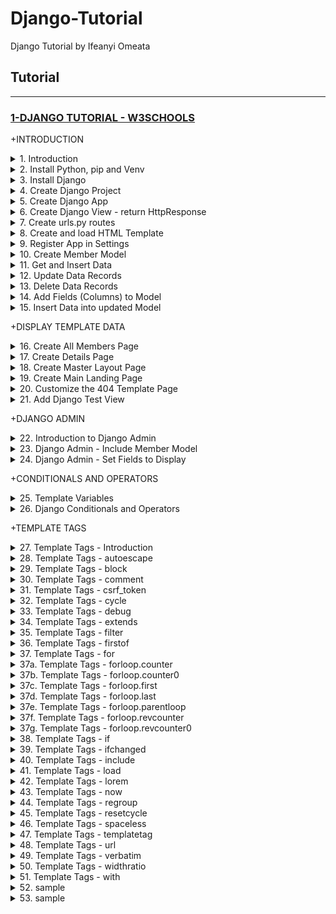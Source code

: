# Django-Tutorial

Django Tutorial by Ifeanyi Omeata

## Tutorial

---

### [1-DJANGO TUTORIAL - W3SCHOOLS](#)

+INTRODUCTION

<details>
  <summary>1. Introduction </summary>

Django follows the MVT design pattern (Model View Template).

- Model - The data you want to present, usually data from a database.
- View - A request handler that returns the relevant template and content - based on the request from the user.
- Template - A text file (like an HTML file) containing the layout of the web page, with logic on how to display the data.

Model <br>

The model provides data from the database.

- In Django, the data is delivered as an Object Relational Mapping (ORM), which is a technique designed to make it easier to work with databases.

- The most common way to extract data from a database is SQL. One problem with SQL is that you have to have a pretty good understanding of the database structure to be able to work with it.

- Django, with ORM, makes it easier to communicate with the database, without having to write complex SQL statements.

- The models are usually located in a file called models.py.

View

- A view is a function or method that takes http requests as arguments, imports the relevant model(s), and finds out what data to send to the template, and returns the final result.

- The views are usually located in a file called views.py.

Template

- A template is a file where you describe how the result should be represented.

- Templates are often .html files, with HTML code describing the layout of a web page, but it can also be in other file formats to present other results, but we will concentrate on .html files.

- Django uses standard HTML to describe the layout, but uses Django tags to add logic.

- The templates of an application is located in a folder named templates.

```html
<h1>My Homepage</h1>

<p>My name is {{ firstname }}.</p>
```

URLs

- Django also provides a way to navigate around the different pages in a website.

- When a user requests a URL, Django decides which view it will send it to.

- This is done in a file called urls.py.

</details>

<details>
  <summary>2. Install Python, pip and Venv </summary>

Download Python:

```py
https://www.python.org/
```

Check for Python Version:

```py
python --version
```

```py
# Python 3.9.12
```

Install pip:

```py
https://pypi.org/project/pip/
```

Check pip version:

```py
pip --version
```

```py
# pip 21.2.4
```

Upgrade pip:

```py
python -m pip install --upgrade pip
```

Install venv and activate the virtual environment:

```py
python -m venv venv-w3django

source venv-w3django/bin/activate
```

</details>

<details>
  <summary>3. Install Django </summary>

```py
python -m pip install Django
```

Check Django version:

```py
django-admin --version
```

```py
# 4.1.5
```

</details>

<details>
  <summary>4. Create Django Project </summary>

```py
django-admin startproject my_tennis_club
django-admin startproject my_tennis_club .
```

run django project -

my_tennis_club/

```py
python manage.py runserver
```

```py
# System check identified no issues (0 silenced).

# You have 18 unapplied migration(s). Your project may not work properly until you apply the migrations for app(s): admin, auth, contenttypes, sessions.
# Run 'python manage.py migrate' to apply them.
# January 26, 2023 - 19:26:37
# Django version 4.1.5, using settings 'my_tennis_club.settings'
# Starting development server at http://127.0.0.1:8000/
# Quit the server with CONTROL-C.
```

127.0.0.1:8000:

![001](https://user-images.githubusercontent.com/32337103/214931443-5581766b-920d-4ddb-ac99-c649421fa3d1.png)

</details>

<details>
  <summary>5. Create Django App </summary>

my_tennis_club/

```py
python manage.py startapp members
```

</details>

<details>
  <summary>6. Create Django View - return HttpResponse </summary>

members/views.py:

```py
from django.shortcuts import render
from django.http import HttpResponse

def members(request):
    return HttpResponse("Hello world!")
```

</details>

<details>
  <summary>7. Create urls.py routes </summary>

my_tennis_club/members/urls.py:

```py
from django.urls import path
from . import views

urlpatterns = [
    path('members/', views.members, name='members'),
]
```

my_tennis_club/my_tennis_club/urls.py:

```py
from django.contrib import admin
from django.urls import include, path

urlpatterns = [
    path('', include('members.urls')),
    path('admin/', admin.site.urls),
]
```

/my_tennis_club:

```py
python manage.py runserver
```

127.0.0.1:8000/members:

![002](https://user-images.githubusercontent.com/32337103/214957810-f91a2461-1028-4d23-bcd4-9ef782e741e4.png)

</details>

<details>
  <summary>8. Create and load HTML Template </summary>

my_tennis_club/members/templates/myfirst.html:

```html
<!DOCTYPE html>
<html>
  <body>
    <h1>Hello World!</h1>
    <p>Welcome to my first Django project!</p>
  </body>
</html>
```

my_tennis_club/members/views.py:

```py
from django.http import HttpResponse
from django.template import loader

def members(request):
  template = loader.get_template('myfirst.html')
  return HttpResponse(template.render())
```

</details>

<details>
  <summary>9. Register App in Settings </summary>

my_tennis_club/my_tennis_club/settings.py:

```py
INSTALLED_APPS = [
    'django.contrib.admin',
    'django.contrib.auth',
    'django.contrib.contenttypes',
    'django.contrib.sessions',
    'django.contrib.messages',
    'django.contrib.staticfiles',
    'members'
]
```

Run Migrations:

```py
# python manage.py makemigrations
python manage.py migrate
```

/my_tennis_club

```py
python manage.py runserver
```

127.0.0.1:8000/members:

![004](https://user-images.githubusercontent.com/32337103/214960898-da8f5076-7b10-4112-a4cd-f9d12589fc5d.png)

</details>

<details>
  <summary>10. Create Member Model </summary>

my_tennis_club/members/models.py:

```py
from django.db import models

class Member(models.Model):
  firstname = models.CharField(max_length=255)
  lastname = models.CharField(max_length=255)
```

my_tennis_club/

```py
python manage.py makemigrations members
```

```py
python manage.py migrate
```

View SQL migrate:

```py
python manage.py sqlmigrate <model> <migration number>
python manage.py sqlmigrate members 0001
```

```py
# BEGIN;
# --
# -- Create model Member
# --
# CREATE TABLE "members_member" ("id" integer NOT NULL PRIMARY KEY AUTOINCREMENT, "firstname" varchar(255) NOT NULL, "lastname" varchar(255) NOT NULL);
# COMMIT;
```

</details>

<details>
  <summary>11. Get and Insert Data </summary>

Enter Python Shell

```py
python manage.py shell
```

```py
# Python 3.9.13 (v3.9.13:6de2ca5339, May 17 2022, 11:37:23)
# [Clang 13.0.0 (clang-1300.0.29.30)] on darwin
# Type "help", "copyright", "credits" or "license" for more information.
# (InteractiveConsole)
# >>>
```

GET Data from Members Table (Model):

```py
>>> from members.models import Member
>>> Member.objects.all()
```

```py
# <QuerySet []>
```

POST/Add a single Data record to Members Table (Model):

```py
>>> member = Member(firstname='Emil', lastname='Refsnes')
>>> member.save()
```

View added record in Model:

```py
>>> Member.objects.all()
```

```py
# <QuerySet [<Member: Member object (1)>]>
```

```py
>>> Member.objects.all().values()
```

```py
# <QuerySet [{'id': 1, 'firstname': 'Emil', 'lastname': 'Refsnes'}]>
```

To add Multiple Records in the Model:

```py
>>> member1 = Member(firstname='Tobias', lastname='Refsnes')
>>> member2 = Member(firstname='Linus', lastname='Refsnes')
>>> member3 = Member(firstname='Lene', lastname='Refsnes')
>>> member4 = Member(firstname='Stale', lastname='Refsnes')
>>> member5 = Member(firstname='Jane', lastname='Doe')
>>> members_list = [member1, member2, member3, member4, member5]
>>> for x in members_list:
>>>   x.save()
```

View added records in Model:

```py
>>> Member.objects.all().values()
```

```py
# <QuerySet [{'id': 1, 'firstname': 'Emil', 'lastname': 'Refsnes'},
# {'id': 2, 'firstname': 'Tobias', 'lastname': 'Refsnes'},
# {'id': 3, 'firstname': 'Linus', 'lastname': 'Refsnes'},
# {'id': 4, 'firstname': 'Lene', 'lastname': 'Refsnes'},
# {'id': 5, 'firstname': 'Stale', 'lastname': 'Refsnes'},
# {'id': 6, 'firstname': 'Jane', 'lastname': 'Doe'}]>
```

</details>

<details>
  <summary>12. Update Data Records </summary>

Get the record for member at index 4, which is "Stale Refsnes":

```py
>>> from members.models import Member
>>> x = Member.objects.all()[4]
>>> x.firstname
```

```py
# 'Stale'
```

Now change the value of this record:

```py
>>> x.firstname = "Stalikken"
>>> x.save()
```

```py
>>> Member.objects.all().values()
```

```py
# <QuerySet [{'id': 1, 'firstname': 'Emil', 'lastname': 'Refsnes'},
# {'id': 2, 'firstname': 'Tobias', 'lastname': 'Refsnes'},
# {'id': 3, 'firstname': 'Linus', 'lastname': 'Refsnes'},
# {'id': 4, 'firstname': 'Lene', 'lastname': 'Refsnes'},
# {'id': 5, 'firstname': 'Stalikken', 'lastname': 'Refsnes'},
# {'id': 6, 'firstname': 'Jane', 'lastname': 'Doe'}]>
```

</details>

<details>
  <summary>13. Delete Data Records </summary>

Get the record you want to delete:

```py
>>> from members.models import Member
>>> x = Member.objects.all()[5]
>>> x.firstname
```

```py
# 'Jane'
```

Now delete the record:

```py
>>> x.delete()
```

```py
# (1, {'members.Member': 1})
```

```py
>>> Member.objects.all().values()
```

```py
# <QuerySet [{'id': 1, 'firstname': 'Emil', 'lastname': 'Refsnes'},
# {'id': 2, 'firstname': 'Tobias', 'lastname': 'Refsnes'},
# {'id': 3, 'firstname': 'Linus', 'lastname': 'Refsnes'},
# {'id': 4, 'firstname': 'Lene', 'lastname': 'Refsnes'},
# {'id': 5, 'firstname': 'Stalikken', 'lastname': 'Refsnes'}]>
```

```py
>>> exit()
```

</details>

<details>
  <summary>14. Add Fields (Columns) to Model </summary>

my_tennis_club/members/models.py:

```py
from django.db import models

class Member(models.Model):
  firstname = models.CharField(max_length=255)
  lastname = models.CharField(max_length=255)
  phone = models.IntegerField()
  joined_date = models.DateField()
```

Make Migrations:

```py
python manage.py makemigrations members
```

```py
# You are trying to add a non-nullable field 'joined_date' to members without a default; we can't do that (the database needs something to populate existing rows).
# Please select a fix:
#  1) Provide a one-off default now (will be set on all existing rows with a null value for this column)
#  2) Quit, and let me add a default in models.py
# Select an option:
```

```bs
Select option 2: allow NULL values for the two new fields.
```

my_tennis_club/members/models.py:

```py
from django.db import models

class Member(models.Model):
  firstname = models.CharField(max_length=255)
  lastname = models.CharField(max_length=255)
  phone = models.IntegerField(null=True)
  joined_date = models.DateField(null=True)
```

Make Migrations:

```py
python manage.py makemigrations members
```

```py
# Migrations for 'members':
#   members/migrations/0002_member_joined_date_member_phone.py
#     - Add field joined_date to member
#     - Add field phone to member
```

Run the migrate command:

```py
python manage.py migrate
```

```py
# Operations to perform:
#   Apply all migrations: admin, auth, contenttypes, members, sessions
# Running migrations:
#   Applying members.0002_member_joined_date_member_phone... OK
```

</details>

<details>
  <summary>15. Insert Data into updated Model </summary>

```py
python manage.py shell
```

```py
# Python 3.9.2 (tags/v3.9.2:1a79785, Feb 19 2021, 13:44:55) [MSC v.1928 64 bit (AMD64)] on win32
# Type "help", "copyright", "credits" or "license" for more information.
# (InteractiveConsole)
# >>>
```

```py
>>> from members.models import Member
>>> x = Member.objects.all()[0]
>>> x.phone = 5551234
>>> x.joined_date = '2022-01-05'
>>> x.save()
```

```py
>>> Member.objects.all().values()
```

```py
# <QuerySet [
# {'id': 1, 'firstname': 'Emil', 'lastname': 'Refsnes', 'phone': 5551234, 'joined_date': datetime.date(2022, 1, 5)},
# {'id': 2, 'firstname': 'Tobias', 'lastname': 'Refsnes', 'phone': None, 'joined_date': None},
# {'id': 3, 'firstname': 'Linus', 'lastname': 'Refsnes', 'phone': None, 'joined_date': None},
# {'id': 4, 'firstname': 'Lene', 'lastname': 'Refsnes', 'phone': None, 'joined_date': None},
# {'id': 5, 'firstname': 'Stalikken', 'lastname': 'Refsnes', 'phone': None, 'joined_date': None}]>
```

</details>

+DISPLAY TEMPLATE DATA

<details>
  <summary>16. Create All Members Page </summary>

my_tennis_club/members/templates/all_members.html:

```html
<!DOCTYPE html>
<html>
  <body>
    <h1>Members</h1>

    <ul>
      {% for x in mymembers %}
      <li>{{ x.firstname }} {{ x.lastname }}</li>
      {% endfor %}
    </ul>
  </body>
</html>
```

my_tennis_club/members/views.py:

```py
from django.http import HttpResponse
from django.template import loader
from .models import Member

def members(request):
  mymembers = Member.objects.all().values()
  template = loader.get_template('all_members.html')
  context = {
    'mymembers': mymembers,
  }
  return HttpResponse(template.render(context, request))
```

my_tennis_club/members/urls.py:

```py
from django.urls import path
from . import views

urlpatterns = [
    path('members/', views.members, name='members'),
]
```

my_tennis_club/

```py
python manage.py runserver
```

![004](https://user-images.githubusercontent.com/32337103/215118713-ad8cf2c0-cb2a-497d-b558-bc273b8245bc.png)

</details>

<details>
  <summary>17. Create Details Page </summary>

my_tennis_club/members/templates/details.html:

```html
<!DOCTYPE html>
<html>
  <body>
    <h1>{{ mymember.firstname }} {{ mymember.lastname }}</h1>

    <p>Phone: {{ mymember.phone }}</p>
    <p>Member since: {{ mymember.joined_date }}</p>

    <p>Back to <a href="/members">Members</a></p>
  </body>
</html>
```

my_tennis_club/members/templates/all_members.html:

```html
<!DOCTYPE html>
<html>
  <body>
    <h1>Members</h1>

    <ul>
      {% for x in mymembers %}
      <li>
        <a href="details/{{ x.id }}">{{ x.firstname }} {{ x.lastname }}</a>
      </li>
      {% endfor %}
    </ul>
  </body>
</html>
```

my_tennis_club/members/views.py:

```py
from django.http import HttpResponse
from django.template import loader
from .models import Member

def members(request):
  mymembers = Member.objects.all().values()
  template = loader.get_template('all_members.html')
  context = {
    'mymembers': mymembers,
  }
  return HttpResponse(template.render(context, request))

def details(request, id):
  mymember = Member.objects.get(id=id)
  template = loader.get_template('details.html')
  context = {
    'mymember': mymember,
  }
  return HttpResponse(template.render(context, request))
```

my_tennis_club/members/urls.py:

```py
from django.urls import path
from . import views

urlpatterns = [
    path('members/', views.members, name='members'),
    path('members/details/<int:id>', views.details, name='details'),
]
```

```py
py manage.py runserver
```

![006](https://user-images.githubusercontent.com/32337103/215122475-c5df9fb6-5c0e-4e6e-8dff-3a7078130f4c.png)

![007](https://user-images.githubusercontent.com/32337103/215122533-7600e321-0f0a-4a66-b7df-ea43fcdc6de1.png)

</details>

<details>
  <summary>18. Create Master Layout Page </summary>

my_tennis_club/members/templates/master.html:

```html
<!DOCTYPE html>
<html>
  <head>
    <title>{% block title %}{% endblock %}</title>
  </head>
  <body>
    {% block content %} {% endblock %}
  </body>
</html>
```

my_tennis_club/members/templates/all_members.html:

```bs
{% extends "master.html" %}

{% block title %}
  My Tennis Club - List of all members
{% endblock %}


{% block content %}
  <h1>Members</h1>

  <ul>
    {% for x in mymembers %}
      <li><a href="details/{{ x.id }}">{{ x.firstname }} {{ x.lastname }}</a></li>
    {% endfor %}
  </ul>
{% endblock %}
```

my_tennis_club/members/templates/details.html:

```bs
{% extends "master.html" %}

{% block title %}
  Details about {{ mymember.firstname }} {{ mymember.lastname }}
{% endblock %}


{% block content %}
  <h1>{{ mymember.firstname }} {{ mymember.lastname }}</h1>

  <p>Phone {{ mymember.phone }}</p>
  <p>Member since: {{ mymember.joined_date }}</p>

  <p>Back to <a href="/members">Members</a></p>

{% endblock %}
```

```py
py manage.py runserver
```

![006](https://user-images.githubusercontent.com/32337103/215122475-c5df9fb6-5c0e-4e6e-8dff-3a7078130f4c.png)

![007](https://user-images.githubusercontent.com/32337103/215122533-7600e321-0f0a-4a66-b7df-ea43fcdc6de1.png)

</details>

<details>
  <summary>19. Create Main Landing Page </summary>

my_tennis_club/members/templates/main.html:

```bash
{% extends "master.html" %}

{% block title %}
  My Tennis Club
{% endblock %}


{% block content %}
  <h1>My Tennis Club</h1>

  <h3>Members</h3>

  <p>Check out all our <a href="members/">members</a></p>

{% endblock %}
```

my_tennis_club/members/views.py:

```py
from django.http import HttpResponse
from django.template import loader
from .models import Member

def members(request):
  mymembers = Member.objects.all().values()
  template = loader.get_template('all_members.html')
  context = {
    'mymembers': mymembers,
  }
  return HttpResponse(template.render(context, request))

def details(request, id):
  mymember = Member.objects.get(id=id)
  template = loader.get_template('details.html')
  context = {
    'mymember': mymember,
  }
  return HttpResponse(template.render(context, request))

def main(request):
  template = loader.get_template('main.html')
  return HttpResponse(template.render())
```

my_tennis_club/members/urls.py:

```py
from django.urls import path
from . import views

urlpatterns = [
    path('', views.main, name='main'),
    path('members/', views.members, name='members'),
    path('members/details/<int:id>', views.details, name='details'),
]
```

my_tennis_club/members/templates/all_members.html:

```bash
{% extends "master.html" %}

{% block title %}
  My Tennis Club - List of all members
{% endblock %}

{% block content %}

  <p><a href="/">HOME</a></p>

  <h1>Members</h1>

  <ul>
    {% for x in mymembers %}
      <li><a href="details/{{ x.id }}">{{ x.firstname }} {{ x.lastname }}</a></li>
    {% endfor %}
  </ul>
{% endblock %}
```

```py
py manage.py runserver
```

127.0.0.1:8000/:

![007](https://user-images.githubusercontent.com/32337103/215138505-56d25ad0-33d3-480f-8e1f-fbd0092b683c.png)

![008](https://user-images.githubusercontent.com/32337103/215138775-dd6d5698-f1fa-4b48-b117-83e3119df5d2.png)

</details>

<details>
  <summary>20. Customize the 404 Template Page </summary>

- Important: When DEBUG = False, Django requires you to specify the hosts you will allow this Django project to run from.

- In production, this should be replaced with a proper domain name:

ALLOWED_HOSTS = ['yourdomain.com']

- Django will look for a file named 404.html in the templates folder, and display it when there is a 404 error.

- If no such file exists, Django shows the "Not Found" page.

- To customize this message, all you have to do is to create a file in the templates folder and name it 404.html, and fill it with write whatever you want.

my_tennis_club/my_tennis_club/settings.py:

```py
# SECURITY WARNING: don't run with debug turned on in production!
DEBUG = False

ALLOWED_HOSTS = ['*']
```

my_tennis_club/members/templates/404.html:

```html
<!DOCTYPE html>
<html>
  <title>Wrong address</title>
  <body>
    <h1>Ooops!</h1>

    <h2>I cannot find the file you requested!</h2>
  </body>
</html>
```

![008](https://user-images.githubusercontent.com/32337103/215175543-4b34095c-2a20-43f7-9fd9-3ecbcc83f620.png)

</details>

<details>
  <summary>21. Add Django Test View </summary>

my_tennis_club/members/views.py:

```py
from django.http import HttpResponse
from django.template import loader
from .models import Member

def members(request):
  mymembers = Member.objects.all().values()
  template = loader.get_template('all_members.html')
  context = {
    'mymembers': mymembers,
  }
  return HttpResponse(template.render(context, request))

def details(request, id):
  mymember = Member.objects.get(id=id)
  template = loader.get_template('details.html')
  context = {
    'mymember': mymember,
  }
  return HttpResponse(template.render(context, request))

def main(request):
  template = loader.get_template('main.html')
  return HttpResponse(template.render())

def testing(request):
  template = loader.get_template('template.html')
  context = {
    'fruits': ['Apple', 'Banana', 'Cherry'],
  }
  return HttpResponse(template.render(context, request))
```

my_tennis_club/members/urls.py:

```py
from django.urls import path
from . import views

urlpatterns = [
    path('', views.main, name='main'),
    path('members/', views.members, name='members'),
    path('members/details/<int:id>', views.details, name='details'),
    path('testing/', views.testing, name='testing'),
]
```

my_tennis_club/members/templates/template.html:

```html
<!DOCTYPE html>
<html>
  <body>
    {% for x in fruits %}
    <h1>{{ x }}</h1>
    {% endfor %}

    <p>In views.py you can see what the fruits variable looks like.</p>
  </body>
</html>
```

/my_tennis_club

```py
python manage.py runserver
```

127.0.0.1:8000/testing/:

![009](https://user-images.githubusercontent.com/32337103/215180047-35033aa8-cbaa-4063-9344-c1e9580eabf0.png)

</details>

+DJANGO ADMIN

<details>
  <summary>22. Introduction to Django Admin </summary>

```py
py manage.py runserver
```

my_tennis_club/my_tennis_club/urls.py:

```py
from django.contrib import admin
from django.urls import include, path

urlpatterns = [
    path('', include('members.urls')),
    path('admin/', admin.site.urls),
]
```

127.0.0.1:8000/admin/:

![010](https://user-images.githubusercontent.com/32337103/215181307-965a93c3-1826-4fbb-bd20-fa431138fd49.png)

Django Admin - Create User

```py
python manage.py createsuperuser
```

```py
# Username: admin
# Email address: admin@gmail.com
# Password:
# Password (again):
# This password is too short. It must contain at least 8 characters.
# This password is too common.
# This password is entirely numeric.
# Bypass password validation and create user anyway? [y/N]: y

# Superuser created successfully.
```

```py
python manage.py runserver
```

127.0.0.1:8000/admin/:

![010](https://user-images.githubusercontent.com/32337103/215181307-965a93c3-1826-4fbb-bd20-fa431138fd49.png)

![011](https://user-images.githubusercontent.com/32337103/215182500-255292f3-54c8-4952-a79c-9ba658ac8a82.png)

</details>

<details>
  <summary>23. Django Admin - Include Member Model </summary>

- The Members model is missing, as it should be, you have to tell Django which models that should be visible in the admin interface.

- This is done in a file called admin.py, and is located in your app's folder, which in our case is the members folder.

my_tennis_club/members/admin.py:

```py
from django.contrib import admin
from .models import Member

# Register your models here.
admin.site.register(Member)
```

127.0.0.1:8000/admin/:

![011](https://user-images.githubusercontent.com/32337103/215183560-c1d9f4e8-409e-48e9-b564-da01788c9dbd.png)

![012](https://user-images.githubusercontent.com/32337103/215183631-c7dc8b78-bb9e-41ce-8882-1ad9b3c74179.png)

</details>

<details>
  <summary>24. Django Admin - Set Fields to Display </summary>

Make the List Display More Reader-Friendly.

- When you display a Model as a list, Django displays each record as the string representation of the record object, which in our case is "Member object (1)", "Member object(2)" etc.

To change this to a more reader-friendly format, we have two choices:

- Change the string representation function, _str_() of the Member Model.
- Set the list_details property of the Member Model.

To Change the String Representation Function -

my_tennis_club/members/models.py:

```py
from django.db import models

class Member(models.Model):
  firstname = models.CharField(max_length=255)
  lastname = models.CharField(max_length=255)
  phone = models.IntegerField(null=True)
  joined_date = models.DateField(null=True)

  def __str__(self):
    return f"{self.firstname} {self.lastname}"
```

127.0.0.1:8000/admin/:

![](https://user-images.githubusercontent.com/32337103/215197241-8c5136e5-80b9-40f9-a814-0bb81ff6c9d2.png)

To Set list_display -

my_tennis_club/members/admin.py:

```py
from django.contrib import admin
from .models import Member

# Register your models here.

class MemberAdmin(admin.ModelAdmin):
  list_display = ("firstname", "lastname", "joined_date",)

admin.site.register(Member, MemberAdmin)
```

127.0.0.1:8000/admin/:

![](https://user-images.githubusercontent.com/32337103/215197817-cc4a6a91-bc57-48fa-aa18-3cd64ab06eba.png)

</details>

+CONDITIONALS AND OPERATORS

<details>
  <summary>25. Template Variables </summary>

templates/template.html:

```html
<!DOCTYPE html>
<html>
  <body>
    <h1>Hello {{ firstname }}, how are you?</h1>

    <p>In views.py you can see how to create the variable.</p>
    <p>In template.html you can see how to use the variable.</p>
  </body>
</html>
```

my_tennis_club/members/views.py:

```py
from django.http import HttpResponse
from django.template import loader
from .models import Member

def members(request):
  mymembers = Member.objects.all().values()
  template = loader.get_template('all_members.html')
  context = {
    'mymembers': mymembers,
  }
  return HttpResponse(template.render(context, request))

def details(request, id):
  mymember = Member.objects.get(id=id)
  template = loader.get_template('details.html')
  context = {
    'mymember': mymember,
  }
  return HttpResponse(template.render(context, request))

def main(request):
  template = loader.get_template('main.html')
  return HttpResponse(template.render())

def testing(request):
  template = loader.get_template('template.html')
  context = {
    'firstname': 'Linus',
  }
  return HttpResponse(template.render(context, request))
```

127.0.0.1:8000/testing/:

![012](https://user-images.githubusercontent.com/32337103/215256961-b62a0903-29f3-4aa0-b953-c202138d280f.png)

Create Variables in Template -

templates/template.html:

```html
<!DOCTYPE html>
<html>
  <body>
    {% with firstname="Tobias" %}
    <h1>Hello {{ firstname }}, how are you?</h1>
    {% endwith %}
  </body>
</html>
```

my_tennis_club/members/views:

```py
from django.http import HttpResponse
from django.template import loader
from .models import Member

def members(request):
  mymembers = Member.objects.all().values()
  template = loader.get_template('all_members.html')
  context = {
    'mymembers': mymembers,
  }
  return HttpResponse(template.render(context, request))

def details(request, id):
  mymember = Member.objects.get(id=id)
  template = loader.get_template('details.html')
  context = {
    'mymember': mymember,
  }
  return HttpResponse(template.render(context, request))

def main(request):
  template = loader.get_template('main.html')
  return HttpResponse(template.render())

def testing(request):
  template = loader.get_template('template.html')
  return HttpResponse(template.render())
```

127.0.0.1:8000/testing/:

![](https://user-images.githubusercontent.com/32337103/215258927-9de476d0-5a60-48e3-862b-ec3f12aae73f.png)

Data From a Model -

my_tennis_club/members/views.py:

```py
from django.http import HttpResponse
from django.template import loader
from .models import Member

def members(request):
  mymembers = Member.objects.all().values()
  template = loader.get_template('all_members.html')
  context = {
    'mymembers': mymembers,
  }
  return HttpResponse(template.render(context, request))

def details(request, id):
  mymember = Member.objects.get(id=id)
  template = loader.get_template('details.html')
  context = {
    'mymember': mymember,
  }
  return HttpResponse(template.render(context, request))

def main(request):
  template = loader.get_template('main.html')
  return HttpResponse(template.render())

def testing(request):
  mymembers = Member.objects.all().values()
  template = loader.get_template('template.html')
  context = {
    'mymembers': mymembers,
  }
  return HttpResponse(template.render(context, request))

```

templates/template.html:

```html
<!DOCTYPE html>
<html>
  <body>
    <ul>
      {% for x in mymembers %}
      <li>{{ x.firstname }}</li>
      {% endfor %}
    </ul>

    <p>
      In views.py you can see how to import and fetch members from the database.
    </p>
  </body>
</html>
```

127.0.0.1:8000/testing/:

![015](https://user-images.githubusercontent.com/32337103/215259182-e501b4c4-4a57-4cc1-a3f9-ecc1e577591a.png)

</details>

<details>
  <summary>26. Django Conditionals and Operators </summary>

If/Else -

templates/template.html:

```html
<!DOCTYPE html>
<html>
  <body>
    {% if greeting == 1 %}
    <h1>Hello</h1>
    {% else %}
    <h1>Bye</h1>
    {% endif %}

    <p>In views.py you can see what the greeting variable looks like.</p>
  </body>
</html>
```

my_tennis_club/members/views.py:

```py
from django.http import HttpResponse
from django.template import loader
from .models import Member

def members(request):
  mymembers = Member.objects.all().values()
  template = loader.get_template('all_members.html')
  context = {
    'mymembers': mymembers,
  }
  return HttpResponse(template.render(context, request))

def details(request, id):
  mymember = Member.objects.get(id=id)
  template = loader.get_template('details.html')
  context = {
    'mymember': mymember,
  }
  return HttpResponse(template.render(context, request))

def main(request):
  template = loader.get_template('main.html')
  return HttpResponse(template.render())

def testing(request):
  template = loader.get_template('template.html')
  context = {
    'greeting': 1,
  }
  return HttpResponse(template.render(context, request))

```

127.0.0.1:8000/testing/:

![016](https://user-images.githubusercontent.com/32337103/215260865-67cfd700-fb4e-419d-b16c-4f00809c1a9d.png)

If-Elif-Else -

```py
{% if greeting == 1 %}
  <h1>Hello</h1>
{% elif greeting == 2 %}
  <h1>Welcome</h1>
{% else %}
  <h1>Goodbye</h1>
{% endif %}
```

Is equal to -

```py
{% if greeting == 2 %}
  <h1>Hello</h1>
{% endif %}
```

Is not equal to -

```py
{% if greeting != 1 %}
  <h1>Hello</h1>
{% endif %}
```

Is less than -

```py
{% if greeting < 3 %}
  <h1>Hello</h1>
{% endif %}
```

Is less than, or equal to -

```py
{% if greeting <= 3 %}
  <h1>Hello</h1>
{% endif %}
```

Is greater than -

```py
{% if greeting > 1 %}
  <h1>Hello</h1>
{% endif %}
```

Is greater than, or equal to -

```py
{% if greeting >= 1 %}
  <h1>Hello</h1>
{% endif %}
```

And -

```py
{% if greeting == 1 and day == "Friday" %}
  <h1>Hello Weekend!</h1>
{% endif %}
```

Or -

```py
{% if greeting == 1 or greeting == 5 %}
  <h1>Hello</h1>
{% endif %}
```

And/Or -

```py
{% if greeting == 1 and day == "Friday" or greeting == 5 %}
```

In -

```py
{% if 'Banana' in fruits %}
  <h1>Hello</h1>
{% else %}
  <h1>Goodbye</h1>
{% endif %}
```

Not in -

```py
{% if 'Banana' not in fruits %}
  <h1>Hello</h1>
{% else %}
  <h1>Goodbye</h1>
{% endif %}
```

Is -

```py
{% with var1=x var2=x %}
  {% if var1 is var2 %}
    <h1>YES</h1>
  {% else %}
    <h1>NO</h1>
  {% endif %}
{% endwith %}
```

Is not

```py
{% if x is not y %}
  <h1>YES</h1>
{% else %}
  <h1>NO</h1>
{% endif %}
```

</details>

+TEMPLATE TAGS

<details>
  <summary>27. Template Tags - Introduction </summary>

```bs
Tag	            Description

autoescape	    Specifies if autoescape mode is on or off
block	          Specifies a block section
comment	        Specifies a comment section
csrf_token	    Protects forms from Cross Site Request Forgeries
cycle	          Specifies content to use in each cycle of a loop
debug	          Specifies debugging information
extends	        Specifies a parent template
filter	        Filters content before returning it
firstof	        Returns the first not empty variable
for	            Specifies a for loop
if	            Specifies a if statement
ifchanged	      Used in for loops. Outputs a block only if a value has changed since the last iteration
include	        Specifies included content/template
load	          Loads template tags from another library
lorem	          Outputs random text
now	            Outputs the current date/time
regroup	        Sorts an object by a group
resetcycle	    Used in cycles. Resets the cycle
spaceless	      Removes whitespace between HTML tags
templatetag	    Outputs a specified template tag
url	            Returns the absolute URL part of a URL
verbatim	      Specifies contents that should not be rendered by the template engine
widthratio	    Calculates a width value based on the ratio between a given value and a max value
with	          Specifies a variable to use in the block
```

</details>

<details>
  <summary>28. Template Tags - autoescape  </summary>

- The autoescape tag is used to specify if autoescape is on or off.

- If autoescape is on, which is default, HTML code in variables will be escaped.

When escape is on, these characters are escaped:

```bash
< is converted to &lt;
> is converted to &gt;
' is converted to '
" is converted to "
& is converted to &amp;
```

template.html:

```html
<!DOCTYPE html>
<html>
  <body>
    {% autoescape on %}
    <h1>{{ heading }}</h1>
    {% endautoescape %}

    <p>Check out views.py to see what the heading variable looks like.</p>
  </body>
</html>
```

views.py:

```py
from django.http import HttpResponse
from django.template import loader

def testing(request):
  template = loader.get_template('template.html')
  context = {
    'heading': 'Hello &lt;i&gt;my&lt;/i&gt; World!',
  }
  return HttpResponse(template.render(context, request))
```

![](https://user-images.githubusercontent.com/32337103/215270069-1a6fb60f-93f1-438f-87c7-96803a0d2723.png)

</details>

<details>
  <summary>29. Template Tags - block </summary>

The block tag has two functions:

- It is a placeholder for content.
- It is content that will replace the placeholder.

In master templates the block tag is a placeholder that will be replaced by a block in a child template with the same name.<br>

In child templates the block tag is content that will replace the placeholder in the master template with the same name.<br>

views.py:

```py
from django.http import HttpResponse
from django.template import loader

def testing(request):
  template = loader.get_template('childtemplate.html')
  return HttpResponse(template.render())

```

mymaster.html:

```html
<!DOCTYPE html>
<html>
  <body>
    <h1>Welcome</h1>

    {% block userinfo %}
    <h2>Not registered yet</h2>
    {% endblock %}

    <p>
      Check out the two templates to see what they look like, and views.py to
      see the reference to the child template.
    </p>
  </body>
</html>
```

childtemplate.html:

```bash
{% extends "mymaster.html" %}

{% block userinfo %}
  <h2>John Doe</h2>
  <p>Explorer of life.</p>
{% endblock %}
```

![](https://user-images.githubusercontent.com/32337103/215270392-c5f022ee-5195-4ff0-8fd5-d6050b6cca89.png)

</details>

<details>
  <summary>30. Template Tags - comment </summary>

- The comment tag allows you to add comment sections that will be ignored by Django.

- Comments can be used to make the code more readable.

- Comments can be used to prevent execution when testing code.

- You can add an explanation to your comments to make them more understandable

views.py:

```py
from django.http import HttpResponse
from django.template import loader

def testing(request):
  template = loader.get_template('template.html')
  return HttpResponse(template.render())
```

template.html:

```html
<!DOCTYPE html>
<html>
<body>

<h1>Welcome Everyone!</h1>

{% comment "optional heading" %}
  <h1>Greetings!</h2>
{% endcomment %}

</body>
</html>
```

![](https://user-images.githubusercontent.com/32337103/215273390-bcc5db2d-d576-4ac0-89a7-f9bf4f767132.png)

</details>

<details>
  <summary>31. Template Tags - csrf_token </summary>

views.py:

```py
from django.http import HttpResponse
from django.views.decorators.csrf import csrf_exempt

@csrf_exempt
def my_view(request):
    return HttpResponse('Hello world')
```

template.html:

```html
<!DOCTYPE html>
<html>
  <head> </head>
  <body>
    <form action="" method="post">
      //csrf token inseted in form {% csrf_token %}
      <h2>registration form</h2>
      <input type="text" />
      <input type="submit" />
    </form>
  </body>
</html>
```

</details>

<details>
  <summary>32. Template Tags - cycle </summary>

- The cycle tag returns different values for different iterations in a loop.

- The first iteration gets the first value, the second iteration gets the second value etc.

- You can have as many values as you like.

- If there are more iterations that values, the cycle resets and starts at value 1

views.py:

```py
from django.http import HttpResponse
from django.template import loader

def testing(request):
  template = loader.get_template('template.html')
  context = {
    'fruits': ['Apple', 'Banana', 'Cherry', 'Orange']
    }
  return HttpResponse(template.render(context, request))
```

template.html:

```html
<!DOCTYPE html>
<html>
<body>

<ul>
{% for x in fruits %}
  <li style='color:{% cycle 'red' 'green' 'blue' 'pink' %}'>
    {{ x }}
  </li>
{% endfor %}
</ul>

<p>Check out views.py to see what the fruits variable looks like.</p>

</body>
</html>
```

![](https://user-images.githubusercontent.com/32337103/215275833-f39e7516-ba59-43e4-ac65-57e5fc447996.png)

</details>

<details>
  <summary>33. Template Tags - debug	</summary>

Outputs a whole load of debugging information, including the current context and imported modules. {% debug %} outputs nothing when the DEBUG setting is False.

</details>

<details>
  <summary>34. Template Tags - extends </summary>

- The extends tag is used to specify that this template needs a parent template.

- The extends tag takes one argument, which is the name of the parent template.

- When a child template with a parent template is requested, Django uses the parent template as a "skeleton" and fills it with content from the child template, according to the matching block tags.

views.py:

```py
from django.http import HttpResponse
from django.template import loader

def testing(request):
  template = loader.get_template('childtemplate.html')
  return HttpResponse(template.render())

```

mymaster.html:

```html
<!DOCTYPE html>
<html>
  <body>
    <h1>Welcome</h1>
    <hr />

    {% block heading %}
    <h2>No name</h2>
    {% endblock %}

    <h2>My Cars</h2>

    <ul>
      {% block cars %}
      <li>No cars</li>
      {% endblock %}
    </ul>

    <p>
      Check out the two templates to see what they look like, and views.py to
      see the reference to the child template.
    </p>
  </body>
</html>
```

childtemplate.html:

```bash
{% extends "mymaster.html" %}

{% block heading %}
  <h2>John Doe</h2>
  <p>Explorer of life</p>
{% endblock %}

{% block cars %}
  <li>Ford</li>
  <li>Volvo</li>
  <li>Audi</li>
{% endblock %}
```

![](https://user-images.githubusercontent.com/32337103/215276184-abf815c2-10dc-461f-ae52-6aa96afe3b50.png)

</details>

<details>
  <summary>35. Template Tags - filter </summary>

- The filter tag allows you to run a section of code through a filter, and return it according to the filter keyword(s).

- To add multiple filters, separate the keywords with the pipe | character.

views.py:

```py
from django.http import HttpResponse
from django.template import loader

def testing(request):
  template = loader.get_template('template.html')
  return HttpResponse(template.render())

```

template.html:

```html
<!DOCTYPE html>
<html>
  <body>
    <h1>Welcome Everyone!</h1>

    {% filter upper %}
    <p>Have a great day!</p>
    {% endfilter %}
  </body>
</html>
```

![](https://user-images.githubusercontent.com/32337103/215276359-39aaf01c-6492-453b-a20e-64f9ec2a70db.png)

</details>

<details>
  <summary>36. Template Tags - firstof	 </summary>

- The firstof tag returns the first argument that is not an empty variable.

- Empty variables can be an empty string "", or a zero number 0, or a boolean false.

views.py:

```py
from django.http import HttpResponse
from django.template import loader

def testing(request):
  template = loader.get_template('template.html')
  context = {
    'x': 'Volvo',
    'y': 'Ford',
    'z': 'BMW',
    }
  return HttpResponse(template.render(context, request))
```

template.html:

```html
<!DOCTYPE html>
<html>
  <body>
    <h1>{% firstof x y z %}</h1>

    <p>Check out views.py to see the content of the x, y, and z variables.</p>
  </body>
</html>
```

![](https://user-images.githubusercontent.com/32337103/215277341-9b630872-fa24-4ad8-bab4-ffe82362e06f.png)

</details>

<details>
  <summary>37. Template Tags - for </summary>

- The for tag allows you to iterate over items in an object.

- Objects can be array-like objects like a Python list or object-like objects like a Python dictionary.

views.py:

```py
from django.http import HttpResponse
from django.template import loader

def testing(request):
  template = loader.get_template('template.html')
  context = {
    'fruits': ['Apple', 'Banana', 'Cherry', 'Orange']
    }
  return HttpResponse(template.render(context, request))
```

template.html:

```HTML
<!DOCTYPE html>
<html>
<body>

<ul>
  {% for x in fruits %}
    <li>{{ x }}</li>
  {% endfor %}
</ul>

<p>Check out views.py to see what the fruits variable looks like.</p>

</body>
</html>
```

![](https://user-images.githubusercontent.com/32337103/215285954-9eee4f77-0eb0-4eae-90d7-c3a89dfc99c4.png)

views.py:

```py
from django.http import HttpResponse
from django.template import loader

def testing(request):
  template = loader.get_template('template.html')
  context = {
    'mycar': {
      'brand': 'Ford',
      'model': 'Mustang',
      'year': '1964',
      }
    }
  return HttpResponse(template.render(context, request))

```

template.html:

```html
<!DOCTYPE html>
<html>
  <body>
    {% for x, y in mycar.items %}
    <p>The {{ x }} is {{ y }}.</p>
    {% endfor %}

    <p>Check out views.py to see what the mycar dictionary looks like.</p>
  </body>
</html>
```

![](https://user-images.githubusercontent.com/32337103/215286111-dd9fe999-9eaf-4667-ada9-f49294e3f210.png)

</details>

<details>
  <summary>37a. Template Tags - forloop.counter </summary>

views.py:

```py
from django.http import HttpResponse
from django.template import loader

def testing(request):
  template = loader.get_template('template.html')
  context = {
    'fruits': ['Apple', 'Banana', 'Cherry', 'Orange']
    }
  return HttpResponse(template.render(context, request))
```

template.html:

```html
<!DOCTYPE html>
<html>
  <body>
    <ul>
      {% for x in fruits %}
      <li>{{ forloop.counter }}</li>
      {% endfor %}
    </ul>

    <p>Check out views.py to see what the fruits object look like.</p>
  </body>
</html>
```

![](https://user-images.githubusercontent.com/32337103/215287416-5d42c636-5d6f-4640-b8a8-30f4f6ea4dae.png)

</details>

<details>
  <summary>37b. Template Tags - forloop.counter0 </summary>

views.py:

```py
from django.http import HttpResponse
from django.template import loader

def testing(request):
  template = loader.get_template('template.html')
  context = {
    'fruits': ['Apple', 'Banana', 'Cherry', 'Orange']
    }
  return HttpResponse(template.render(context, request))
```

template.html:

```html
<!DOCTYPE html>
<html>
  <body>
    <ul>
      {% for x in fruits %}
      <li>{{ forloop.counter0 }}</li>
      {% endfor %}
    </ul>

    <p>Check out views.py to see what the fruits object look like.</p>
  </body>
</html>
```

![](https://user-images.githubusercontent.com/32337103/215287625-7515c4e2-0452-4e9a-af28-eb88d5c53938.png)

</details>

<details>
  <summary>37c. Template Tags - forloop.first </summary>

views.py:

```py
from django.http import HttpResponse
from django.template import loader

def testing(request):
  template = loader.get_template('template.html')
  context = {
    'fruits': ['Apple', 'Banana', 'Cherry', 'Orange']
    }
  return HttpResponse(template.render(context, request))
```

template.html:

```py
<!DOCTYPE html>
<html>
<body>

<ul>
  {% for x in fruits %}
    <li
    {% if forloop.first %}
      style='background-color:lightblue;'
    {% endif %}
    >{{ x }}</li>
  {% endfor %}
</ul>

<p>Check out views.py to see what the fruits object look like.</p>

</body>
</html>
```

![](https://user-images.githubusercontent.com/32337103/215287969-9f101f82-519c-4fed-987f-90d65d3165ca.png)

</details>

<details>
  <summary>37d. Template Tags - forloop.last </summary>

views.py:

```py
from django.http import HttpResponse
from django.template import loader

def testing(request):
  template = loader.get_template('template.html')
  context = {
    'fruits': ['Apple', 'Banana', 'Cherry', 'Orange']
    }
  return HttpResponse(template.render(context, request))
```

template.html:

```html
<!DOCTYPE html>
<html>
  <body>
    <ul>
      {% for x in fruits %}
      <li {% if forloop.last %} style="background-color:lightblue;" {% endif %}>
        {{ x }}
      </li>
      {% endfor %}
    </ul>

    <p>Check out views.py to see what the fruits object look like.</p>
  </body>
</html>
```

![](https://user-images.githubusercontent.com/32337103/215288123-0a77085f-9afb-4ddd-83ab-c5556cc8c3d8.png)

</details>

<details>
  <summary>37e. Template Tags - forloop.parentloop </summary>

views.py:

```py
from django.http import HttpResponse
from django.template import loader

def testing(request):
  template = loader.get_template('template.html')
  context = {
    'cars': ['Ford', 'Volvo', 'BMW'],
    'colors': ['Red', 'Green', 'Blue']
    }
  return HttpResponse(template.render(context, request))
```

template.html:

```py
<!DOCTYPE html>
<html>
<body>

<ul>
  {% for x in cars %}
    <li>{{ x }}:
      <ul>
        {% for y in colors %}
          <li>
            {{ forloop.parentloop.counter }}
            {{ y }}
          </li>
        {% endfor %}
      </ul>
    </li>
  {% endfor %}
</ul>

<p>Check out views.py to see what the cars and colors object look like.</p>

</body>
</html>
```

![](https://user-images.githubusercontent.com/32337103/215288312-62fababe-ecec-4fc2-b54f-463752e525c4.png)

</details>

<details>
  <summary>37f. Template Tags - forloop.revcounter </summary>

views.py:

```py
from django.http import HttpResponse
from django.template import loader

def testing(request):
  template = loader.get_template('template.html')
  context = {
    'fruits': ['Apple', 'Banana', 'Cherry', 'Orange']
    }
  return HttpResponse(template.render(context, request))

```

template.html:

```html
<!DOCTYPE html>
<html>
  <body>
    <ul>
      {% for x in fruits %}
      <li>{{ forloop.revcounter }}</li>
      {% endfor %}
    </ul>

    <p>Check out views.py to see what the fruits object look like.</p>
  </body>
</html>
```

![](https://user-images.githubusercontent.com/32337103/215288555-6dd476a2-0c7a-423b-9bcf-b4949c288134.png)

</details>

<details>
  <summary>37g. Template Tags - forloop.revcounter0 </summary>

views.py:

```py
from django.http import HttpResponse
from django.template import loader

def testing(request):
  template = loader.get_template('template.html')
  context = {
    'fruits': ['Apple', 'Banana', 'Cherry', 'Orange']
    }
  return HttpResponse(template.render(context, request))
```

template.html:

```py
<!DOCTYPE html>
<html>
<body>

<ul>
  {% for x in fruits %}
    <li>{{ forloop.revcounter }}</li>
  {% endfor %}
</ul>

<p>Check out views.py to see what the fruits object look like.</p>

</body>
</html>
```

![](https://user-images.githubusercontent.com/32337103/215288704-6c62f5ad-9c1c-4b6e-85a2-4db3cfe4bf4b.png)

</details>

<details>
  <summary>38. Template Tags - if </summary>

- The if tag allows you to write conditional statements.

- Use if statements to output a block of code if a condition is true.

- You can use else or elif (short for "else if") to specify what to do when the if condition is false.

views.py:

```py
from django.http import HttpResponse
from django.template import loader

def testing(request):
  template = loader.get_template('template.html')
  context = {
    'myvar': 1
    }
  return HttpResponse(template.render(context, request))

```

template.html:

```py
<!DOCTYPE html>
<html>
<body>

{% if myvar == 1 %}
  <h1>Hello!</h1>
{% endif %}

<p>Check out views.py to see what the myvar variable looks like.</p>

</body>
</html>
```

![](https://user-images.githubusercontent.com/32337103/215289374-01ae974d-64c2-4fb9-865c-5567c4b70454.png)

views.py:

```py
from django.http import HttpResponse
from django.template import loader

def testing(request):
  template = loader.get_template('template.html')
  context = {
    'myvar': 2
  }
  return HttpResponse(template.render(context, request))
```

template.html:

```py
<!DOCTYPE html>
<html>
<body>

{% if myvar == 1 %}
  <h1>Hello!</h1>
{% elif myvar == 2 %}
  <h1>Welcome!</h1>
{% else %}
  <h1>Greetings!</h1>
{% endif %}

<p>Check out views.py to see what the myvar variable looks like.</p>

</body>
</html>
```

![](https://user-images.githubusercontent.com/32337103/215290382-596fa475-3e4f-4a51-8ec6-dc2795e7d337.png)

</details>

<details>
  <summary>39. Template Tags - ifchanged </summary>

- The ifchanged tag allows you to check a value in a loop and output a code if the value has changed since the last iteration.

- If the iteration object has many values per iteration, you can specify which value to check, and the block of code will only displayed if that value has changed since the last iteration.

views.py:

```py
from django.http import HttpResponse
from django.template import loader

def testing(request):
  template = loader.get_template('template.html')
  context = {
    'mylist': [1, 1, 1, 2, 2, 2, 2, 3, 3, 3, 3, 4, 5]
    }
  return HttpResponse(template.render(context, request))
```

template.html:

```bash
<!DOCTYPE html>
<html>
<body>

<ul>
  {% for x in mylist %}
    {% ifchanged %}
      <li>{{ x }}</li>
    {% endifchanged %}
  {% endfor %}
</ul>

<p>Check out views.py to see what the mylist object look like.</p>

</body>
</html>
```

![](https://user-images.githubusercontent.com/32337103/215290542-2a80c3b1-625f-4077-b188-6cb41563102c.png)

views.py:

```py
from django.http import HttpResponse
from django.template import loader

def testing(request):
  template = loader.get_template('template.html')
  context = {
    'cars': [
      {
        'brand': 'Ford',
        'model': 'Mustang',
        'year': '1964',
      },
      {
        'brand': 'Ford',
        'model': 'Bronco',
        'year': '1970',
      },
      {
        'brand': 'Ford',
        'model': 'Sierra',
        'year': '1981',
      },
      {
        'brand': 'Volvo',
        'model': 'XC90',
        'year': '2016',
      },
      {
        'brand': 'Volvo',
        'model': 'P1800',
        'year': '1964',
      }]
    }
  return HttpResponse(template.render(context, request))
```

template.html:

```html
<!DOCTYPE html>
<html>
  <body>
    {% for x in cars %} {% ifchanged x.brand %}
    <h1>{{ x.brand }}:</h1>
    {% endifchanged %}
    <p>{{ x.model }}, {{ x.year }}</p>
    {% endfor %}

    <p>Check out views.py to see what the cars object look like.</p>
  </body>
</html>
```

![](https://user-images.githubusercontent.com/32337103/215290655-dedf12cf-f8af-4c09-bc34-53a7b0e9aed4.png)

views.py:

```py
from django.http import HttpResponse
from django.template import loader

def testing(request):
  template = loader.get_template('template.html')
  context = {
    'mylist': [1, 1, 1, 2, 2, 2, 2, 3, 3, 3, 3, 4, 5]
    }
  return HttpResponse(template.render(context, request))
```

template.html:

```py
<!DOCTYPE html>
<html>
<body>

{% for x in mylist %}
  {% ifchanged %}
    <p>New value: {{ x }}</p>
  {% else %}
    <p>Same value: {{ x }}</p>
  {% endifchanged %}
{% endfor %}

<p>Check out views.py to see what cars object look like.</p>

</body>
</html>
```

![](https://user-images.githubusercontent.com/32337103/215291268-3f5646a2-5cf9-4825-8dd3-78ddd1694353.png)

</details>

<details>
  <summary>40. Template Tags - include </summary>

- The include tag allows you to include content from another template.

- Place the include tag exactly where you want the content to be displayed.

- This is useful when you have the same content for many pages.

- You can also send variables into the template, by using the with keyword.

views.py:

```py
from django.http import HttpResponse
from django.template import loader

def testing(request):
  template = loader.get_template('template.html')
  return HttpResponse(template.render())
```

template.html:

```html
<!DOCTYPE html>
<html>
  <body>
    {% include "mymenu.html" with me="ALEXANDER" sponsor="W3SCHOOLS" %}

    <h1>Welcome</h1>

    <p>This is my web site.</p>

    <p>Check out mymenu.html to see the HTML content of the include.</p>
  </body>
</html>
```

mymenu.html:

```html
<div>HOME | {{ me }} | ABOUT | FORUM | {{ sponsor }}</div>
```

![](https://user-images.githubusercontent.com/32337103/215291493-d86a684c-a81c-44b6-948f-8c10b52415c4.png)

</details>

<details>
  <summary>41. Template Tags - load </summary>

Loads template tags from another library.

```py

```

</details>

<details>
  <summary>42. Template Tags - lorem  </summary>

- The lorem tag inserts a specified amount of random text.

- The "random" text is the famous "Lorum ipsum" text, in lower case letters.

views.py:

```py
from django.http import HttpResponse
from django.template import loader

def testing(request):
  template = loader.get_template('template.html')
  return HttpResponse(template.render())
```

template.html:

```html
<!DOCTYPE html>
<html>
  <body>
    {% lorem 50 w %}
  </body>
</html>
```

![](https://user-images.githubusercontent.com/32337103/215291751-4f1e3f19-4c58-4647-bf8a-2f164dbf26f5.png)

template.html:

```html
<!DOCTYPE html>
<html>
  <body>
    {% lorem 5 p %}
  </body>
</html>
```

![](https://user-images.githubusercontent.com/32337103/215291835-de7e51f7-a543-4a4d-b646-4a20f56d8b76.png)

```py
{% lorem count method random %}
```

</details>

<details>
  <summary>43. Template Tags - now </summary>

The now tag inserts the current date and/or time, according to the specified format.

views.py:

```py
from django.http import HttpResponse
from django.template import loader

def testing(request):
  template = loader.get_template('template.html')
  return HttpResponse(template.render())
```

template.html:

```py
<!DOCTYPE html>
<html>
<body>

<h1>{% now "Y-m-d G:i:s" %}</h1>

</body>
</html>
```

![](https://user-images.githubusercontent.com/32337103/215291958-ecc2a2d3-2960-4c12-ad6c-f99b0f18ab3b.png)

```py
{% now format %}
```

</details>

<details>
  <summary>44. Template Tags - regroup </summary>

- The regroup tag returns a new object grouped by a specified value.

- The result is divided into one GroupedResult object for each group, making the newlist object.

- Make sure the object is sorted correctly before regrouping, otherwise you will end up with groups with the same grouper name.

views.py:

```py
from django.http import HttpResponse
from django.template import loader

def testing(request):
  template = loader.get_template('template.html')
  context = {
    'cars': [
      {
        'brand': 'Ford',
        'model': 'Mustang',
        'year': '1964',
      },
      {
        'brand': 'Ford',
        'model': 'Bronco',
        'year': '1970',
      },
      {
        'brand': 'Ford',
        'model': 'Sierra',
        'year': '1981',
      },
      {
        'brand': 'Volvo',
        'model': 'XC90',
        'year': '2016',
      },
      {
        'brand': 'Volvo',
        'model': 'P1800',
        'year': '1964',
      }]
    }
  return HttpResponse(template.render(context, request))
```

template.html:

```html
<!DOCTYPE html>
<html>
  <body>
    {% regroup cars by brand as newlist %} {{ newlist }} {% for x in newlist %}
    <h1>{{ x.grouper }}</h1>
    {% for y in x.list %}
    <p>{{ y.model }}: {{ y.year }}</p>
    {% endfor %} {% endfor %}

    <p>Check out views.py to see what the cars list looks like.</p>
  </body>
</html>
```

The result from {% regroup cars by brand as newlist %}:

```py
[
  GroupedResult(
    grouper='Ford',
    list=[
      {
        'brand': 'Ford',
        'model': 'Mustang',
        'year': '1964'
      },
      {
        'brand': 'Ford',
        'model': 'Bronco',
        'year': '1970'
      },
      {
        'brand': 'Ford',
        'model': 'Sierra',
        'year': '1981'
      }
    ]
  ),
  GroupedResult(
    grouper='Volvo',
    list=[
      {
        'brand': 'Volvo',
        'model': 'XC90',
        'year': '2016'
      },
      {
        'brand': 'Volvo',
        'model': 'P1800',
        'year': '1964'
      }
    ]
  )
]
```

![](https://user-images.githubusercontent.com/32337103/215292099-a778f455-c480-45ed-b391-3d942d0e4fc5.png)

```py
{% regroup object by object.property as newname %}
```

</details>

<details>
  <summary>45. Template Tags - resetcycle </summary>

- The resetcycle tag is used inside a cycle, and resets the cycle, making it start at the beginning.

- It does not reset the loop, only the cycle.

- If you have multiple cycles, you can specify which one to reset with the name argument.

views.py:

```py
from django.http import HttpResponse
from django.template import loader

def testing(request):
  template = loader.get_template('template.html')
  context = {
    'fruits': ['Apple', 'Banana', 'Cherry', 'Orange']
    }
  return HttpResponse(template.render(context, request))
```

template.html:

```html
<!DOCTYPE html>
<html>
<body>

<ul>
  {% for x in fruits %}
    <li style='color:{% cycle 'red' 'green' 'blue' 'pink' %}'>
      {{ x }}
    </li>
    {% if x == "Banana" %}
      {% resetcycle %}
    {% endif %}
  {% endfor %}
</ul>

<p>Check out views.py to see what the fruits variable looks like.</p>

</body>
</html>
```

![](https://user-images.githubusercontent.com/32337103/215292269-bde32742-f152-46f3-ac8c-b2a8422e54ad.png)

views.py:

```py
from django.http import HttpResponse
from django.template import loader

def testing(request):
  template = loader.get_template('template.html')
  context = {
    'fruits': ['Apple', 'Banana', 'Cherry', 'Orange']
    }
  return HttpResponse(template.render(context, request))
```

template.html:

```html
<!DOCTYPE html>
<html>
<body>

<ul>
{% for x in fruits %}
  <li style='
      color:{% cycle 'red' 'green' 'blue' 'pink' as mycolor %};
      background:{% cycle 'grey' 'beige' 'red' 'purple' as mybg %};
    '>
    {{ x }}
  </li>
  {% if x == "Banana" %}
    {% resetcycle mybg %}
  {% endif %}
{% endfor %}
</ul>

<p>Check out views.py to see what the fruits variable looks like.</p>

</body>
</html>
```

![](https://user-images.githubusercontent.com/32337103/215292325-82fc7cab-dbc2-445b-a96b-d974a790f3ea.png)

</details>

<details>
  <summary>46. Template Tags - spaceless </summary>

- The spaceless tag is used to remove any space between tags, in the code.

- The spaceless tag removes any whitespaces, new lines and tabs.

views.py:

```py
from django.http import HttpResponse
from django.template import loader

def testing(request):
  template = loader.get_template('template.html')
  context = {
    'fruits': ['Apple', 'Banana', 'Cherry', 'Orange']
    }
  return HttpResponse(template.render(context, request))
```

template.html:

```html
<!DOCTYPE html>
<html>
  <body>
    {% spaceless %}
    <ul>
      {% for x in fruits %}
      <li>{{ x }}</li>
      {% endfor %}
    </ul>
    {% endspaceless %}

    <p>
      Right-click the result and view the page source. The entire HTML code is
      written in one line.
    </p>

    <p>Check out views.py to see what the fruits variable looks like.</p>
  </body>
</html>
```

![](https://user-images.githubusercontent.com/32337103/215292391-dbc43074-3a56-48d3-996b-a9941b0b358e.png)

</details>

<details>
  <summary>47. Template Tags - templatetag </summary>

- The templatetag tag is used to display characters that are normally used to perform Django tasks.

- Each tag character, like {{, {% and {#, has their own name.

```bash
Name	          Output
openvariable	  {{
closevariable	  }}
openblock	      {%
closeblock	    %}
openbrace	      {
closebrace	    }
opencomment	    {#
closecomment	  #}
```

views.py:

```py
from django.http import HttpResponse
from django.template import loader

def testing(request):
  template = loader.get_template('template.html')
  return HttpResponse(template.render())
```

template.html:

```html
<!DOCTYPE html>
<html>
  <body>
    <h1>{% templatetag openblock %} extends {% templatetag closeblock %}</h1>
  </body>
</html>
```

![](https://user-images.githubusercontent.com/32337103/215292512-f1b80172-ca7b-4e80-89d6-1955784d8e12.png)

</details>

<details>
  <summary>48. Template Tags - url </summary>

Returns the absolute URL part of a URL.

```py
{% url login.views.login_view %}
```

</details>

<details>
  <summary>49. Template Tags - verbatim </summary>
  
- The verbatim tag is used to stop Django from executing code.

- Anything between {% verbatim %} and {% endverbatim %} will not be executed, but rendered as output instead.

- To be sure that you refer to the correct verbatim code block, you can add a name to it:  

views.py:
  
```py
from django.http import HttpResponse
from django.template import loader

def testing(request):
  template = loader.get_template('template.html')
  context = {
    'fruits': ['Apple', 'Banana', 'Cherry', 'Orange']
    }
  return HttpResponse(template.render(context, request))       
```
  
template.html:  

```py
<!DOCTYPE html>
<html>
<body>

{% verbatim %}
  {% for x in fruits %}
    <h1>{{ x }}</h1>
  {% endfor %}
{% endverbatim %}

</body>
</html>                  
```
  
![](https://user-images.githubusercontent.com/32337103/215292811-2cf341ef-6139-4edc-b808-ec89c7cb2966.png)
  
template.html:
  
```html
<!DOCTYPE html>
<html>
<body>

{% verbatim mycode %}
  {% for x in fruits %}
    {% verbatim %}
       <h1>{{ x }}</h1>
    {% endverbatim %}
  {% endfor %}
{% endverbatim mycode %}

</body>
</html>                  
```

![](https://user-images.githubusercontent.com/32337103/215292853-5ce3a378-5453-4145-80fe-9f41f63bda0c.png)

</details>

<details>
  <summary>50. Template Tags - widthratio </summary>

Calculates a width value based on the ratio between a given value and a max value.

```py

```

</details>

<details>
  <summary>51. Template Tags - with  </summary>
  
- The with tag is used to create variables in Django templates.

- This can be useful when you need to ask for the same variable many times, like in a loop.  

views.py:
  
```py
from django.http import HttpResponse
from django.template import loader

def testing(request):
  template = loader.get_template('template.html')
  return HttpResponse(template.render())                  
```

template.html:
  
```html
<!DOCTYPE html>
<html>
<body>

{% with firstname="Stalikken" %}
  <h1>Hello {{ firstname }}</h1>
{% endwith %}

</body>
</html>                  
```
  
![](https://user-images.githubusercontent.com/32337103/215292934-de95c829-2e36-4af1-8844-a5f539e8849a.png)
  
views.py:
  
```py
from django.http import HttpResponse
from django.template import loader

def testing(request):
  template = loader.get_template('template.html')
  context = {
    'fruits': ['Apple', 'Banana', 'Cherry', 'Orange']
    }
  return HttpResponse(template.render(context, request))     
```
  
template.html:  

```code
<!DOCTYPE html>
<html>
<body>

{% with myvar=fruits|length %}
  {% for x in fruits %}
     <p>{{ x }} is one of {{ myvar }} fruits.</p>
  {% endfor %}
{% endwith %}

<p>Check out views.py to see what the fruits list looks like.</p>

</body>
</html>                  
```
  
![](https://user-images.githubusercontent.com/32337103/215292976-99312dc9-935f-4ac7-ba58-4ff299544421.png)
  

</details>

<details>
  <summary>52. sample </summary>

```py

```

```py

```

```py

```

```py

```

</details>

<details>
  <summary>53. sample </summary>

```py

```

```py

```

```py

```

```py

```

</details>
